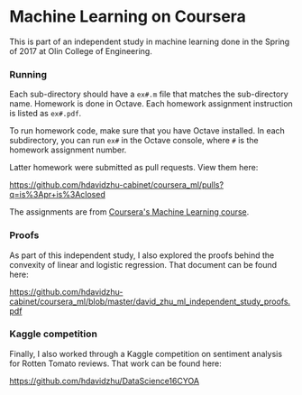 # Machine Learning on Coursera

This is part of an independent study in machine learning done in the Spring of 2017 at Olin College of Engineering.

### Running

Each sub-directory should have a `ex#.m` file that matches the sub-directory name. Homework is done in Octave. Each homework assignment instruction is listed as `ex#.pdf`.

To run homework code, make sure that you have Octave installed. In each subdirectory, you can run `ex#` in the Octave console, where `#` is the homework assignment number.

Latter homework were submitted as pull requests. View them here:

https://github.com/hdavidzhu-cabinet/coursera_ml/pulls?q=is%3Apr+is%3Aclosed

The assignments are from [Coursera's Machine Learning course](https://www.coursera.org/learn/machine-learning).

### Proofs

As part of this independent study, I also explored the proofs behind the convexity of linear and logistic regression. That document can be found here:

https://github.com/hdavidzhu-cabinet/coursera_ml/blob/master/david_zhu_ml_independent_study_proofs.pdf

### Kaggle competition

Finally, I also worked through a Kaggle competition on sentiment analysis for Rotten Tomato reviews. That work can be found here:

https://github.com/hdavidzhu/DataScience16CYOA
